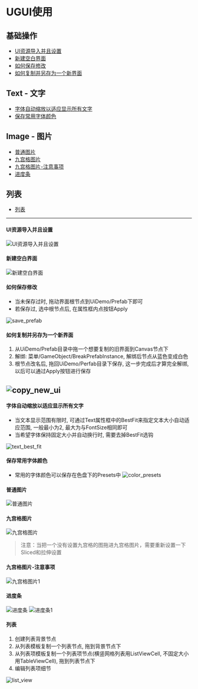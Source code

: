 # UGUI使用
## 基础操作
- [UI资源导入并且设置](#UI资源导入并且设置)
- [新建空白界面](#新建空白界面)
- [如何保存修改](#如何保存修改)
- [如何复制并另存为一个新界面](#如何复制并另存为一个新界面)

## Text - 文字
- [字体自动缩放以适应显示所有文字](#字体自动缩放以适应显示所有文字)
- [保存常用字体颜色](#保存常用字体颜色)

## Image - 图片
- [普通图片](#普通图片)
- [九宫格图片](#九宫格图片)
- [九宫格图片-注意事项](#九宫格图片-注意事项)
- [进度条](#进度条)

## 列表
- [列表](#列表)

---

#### UI资源导入并且设置
![UI资源导入并且设置](UI资源导入并且设置.gif)
#### 新建空白界面
![新建空白界面](新建空白界面.gif)
#### 如何保存修改

* 当未保存过时, 拖动界面根节点到UiDemo/Prefab下即可
* 若保存过, 选中根节点后, 在属性框内点按钮Apply

![save_prefab](save_prefab.gif)

#### 如何复制并另存为一个新界面

1. 从UiDemo/Prefab目录中拖一个想要复制的旧界面到Canvas节点下
2. 解绑: 菜单/GameObject/BreakPrefabInstance, 解绑后节点从蓝色变成白色
3. 根节点改名后, 拖回UiDemo/Perfab目录下保存, 这一步完成后才算完全解绑, 以后可以通过Apply按钮进行保存

![copy_new_ui](copy_new_ui.gif)
---

#### 字体自动缩放以适应显示所有文字

* 当文本显示范围有限时, 可通过Text属性框中的BestFit来指定文本大小自动适应范围, 一般最小为2, 最大为与FontSize相同即可
* 当希望字体保持固定大小并自动换行时, 需要去掉BestFit选钩

![text_best_fit](text_best_fit.gif)

#### 保存常用字体颜色

* 常用的字体颜色可以保存在色盘下的Presets中
![color_presets](color_presets.png)

#### 普通图片
![普通图片](普通图片.gif)
#### 九宫格图片
![九宫格图片](九宫格图片.gif)

>注意：当把一个没有设置九宫格的图拖进九宫格图片，需要重新设置一下Sliced和拉伸设置

#### 九宫格图片-注意事项 
![九宫格图片1](九宫格图片1.gif)

#### 进度条
![进度条](进度条.gif)
![进度条1](进度条1.gif)

#### 列表

1. 创建列表背景节点
2. 从列表模板复制一个列表节点, 拖到背景节点下
3. 从列表项模板复制一个列表项节点(横竖网格列表用ListViewCell, 不固定大小用TableViewCell), 拖到列表节点下
4. 编辑列表项细节

![list_view](list_view.gif)